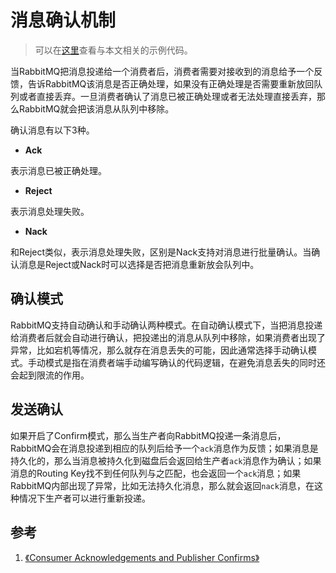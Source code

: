 # 消息确认机制

> 可以在[这里](https://github.com/pojozhang/playground/blob/master/solutions/java/src/test/java/playground/rabbitmq/ConfirmationTest.java)查看与本文相关的示例代码。

当RabbitMQ把消息投递给一个消费者后，消费者需要对接收到的消息给予一个反馈，告诉RabbitMQ该消息是否正确处理，如果没有正确处理是否需要重新放回队列或者直接丢弃。一旦消费者确认了消息已被正确处理或者无法处理直接丢弃，那么RabbitMQ就会把该消息从队列中移除。

确认消息有以下3种。

- **Ack**

表示消息已被正确处理。

- **Reject**

表示消息处理失败。

- **Nack**

和Reject类似，表示消息处理失败，区别是Nack支持对消息进行批量确认。当确认消息是Reject或Nack时可以选择是否把消息重新放会队列中。

## 确认模式

RabbitMQ支持自动确认和手动确认两种模式。在自动确认模式下，当把消息投递给消费者后就会自动进行确认，把投递出的消息从队列中移除，如果消费者出现了异常，比如宕机等情况，那么就存在消息丢失的可能，因此通常选择手动确认模式。手动模式是指在消费者端手动编写确认的代码逻辑，在避免消息丢失的同时还会起到限流的作用。

## 发送确认

如果开启了Confirm模式，那么当生产者向RabbitMQ投递一条消息后，RabbitMQ会在消息投递到相应的队列后给予一个`ack`消息作为反馈；如果消息是持久化的，那么当消息被持久化到磁盘后会返回给生产者`ack`消息作为确认；如果消息的Routing Key找不到任何队列与之匹配，也会返回一个`ack`消息；如果RabbitMQ内部出现了异常，比如无法持久化消息，那么就会返回`nack`消息，在这种情况下生产者可以进行重新投递。

## 参考

1. [《Consumer Acknowledgements and Publisher Confirms》](https://www.rabbitmq.com/confirms.html)
